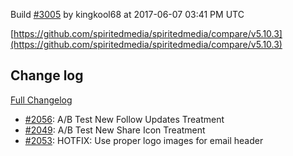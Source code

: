 Build [#3005](https://circleci.com/gh/spiritedmedia/spiritedmedia/3005) by kingkool68 at 2017-06-07 03:41 PM UTC

[https://github.com/spiritedmedia/spiritedmedia/compare/v5.10.3](https://github.com/spiritedmedia/spiritedmedia/compare/v5.10.3)
## Change log
[Full Changelog](https://github.com/spiritedmedia/spiritedmedia/compare/v5.10.2...v5.10.3)

 - [#2056](https://github.com/spiritedmedia/spiritedmedia/pull/2056): A/B Test New Follow Updates Treatment
 - [#2049](https://github.com/spiritedmedia/spiritedmedia/pull/2049): A/B Test New Share Icon Treatment
 - [#2053](https://github.com/spiritedmedia/spiritedmedia/pull/2053): HOTFIX: Use proper logo images for email header
